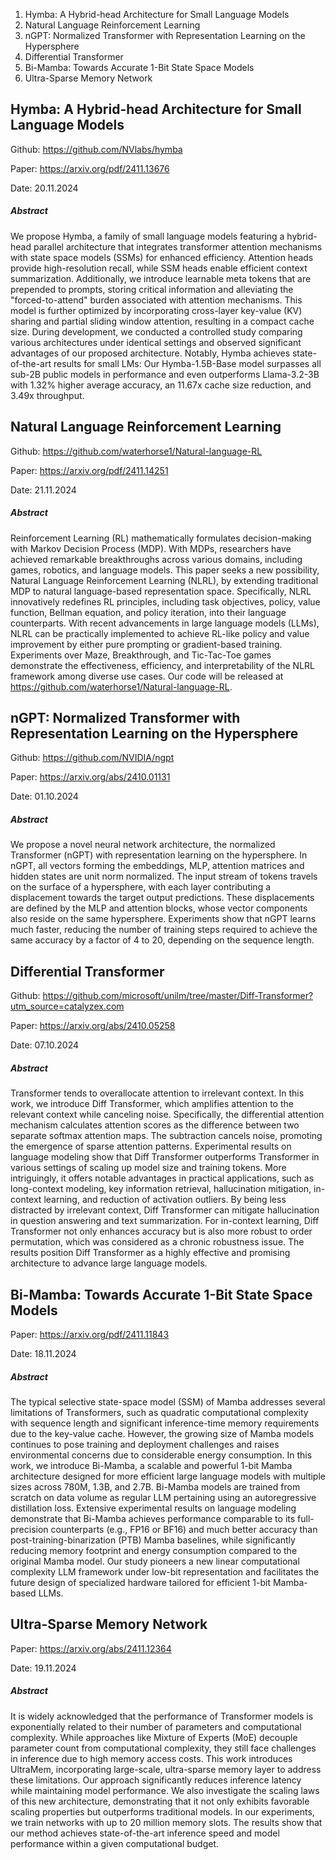 1. Hymba: A Hybrid-head Architecture for Small Language Models
2. Natural Language Reinforcement Learning
3. nGPT: Normalized Transformer with Representation Learning on the Hypersphere
4. Differential Transformer
5. Bi-Mamba: Towards Accurate 1-Bit State Space Models
6. Ultra-Sparse Memory Network


## Hymba: A Hybrid-head Architecture for Small Language Models

Github: https://github.com/NVlabs/hymba

Paper: https://arxiv.org/pdf/2411.13676

Date: 20.11.2024

##### Abstract
We propose Hymba, a family of small language models featuring a hybrid-head parallel architecture that integrates transformer attention mechanisms with state space models (SSMs) for enhanced efficiency. Attention heads provide high-resolution recall, while SSM heads enable efficient context summarization. Additionally, we introduce learnable meta tokens that are prepended to prompts, storing critical information and alleviating the "forced-to-attend" burden associated with attention mechanisms. This model is further optimized by incorporating cross-layer key-value (KV) sharing and partial sliding window attention, resulting in a compact cache size. During development, we conducted a controlled study comparing various architectures under identical settings and observed significant advantages of our proposed architecture. Notably, Hymba achieves state-of-the-art results for small LMs: Our Hymba-1.5B-Base model surpasses all sub-2B public models in performance and even outperforms Llama-3.2-3B with 1.32% higher average accuracy, an 11.67x cache size reduction, and 3.49x throughput.

## Natural Language Reinforcement Learning

Github: https://github.com/waterhorse1/Natural-language-RL

Paper: https://arxiv.org/pdf/2411.14251

Date: 21.11.2024

##### Abstract
Reinforcement Learning (RL) mathematically formulates decision-making with Markov Decision Process (MDP). With MDPs, researchers have achieved remarkable breakthroughs across various domains, including games, robotics, and language models. This paper seeks a new possibility, Natural Language Reinforcement Learning (NLRL), by extending traditional MDP to natural language-based representation space. Specifically, NLRL innovatively redefines RL principles, including task objectives, policy, value function, Bellman equation, and policy iteration, into their language counterparts. With recent advancements in large language models (LLMs), NLRL can be practically implemented to achieve RL-like policy and value improvement by either pure prompting or gradient-based training. Experiments over Maze, Breakthrough, and Tic-Tac-Toe games demonstrate the effectiveness, efficiency, and interpretability of the NLRL framework among diverse use cases. Our code will be released at https://github.com/waterhorse1/Natural-language-RL.

## nGPT: Normalized Transformer with Representation Learning on the Hypersphere

Github: https://github.com/NVIDIA/ngpt

Paper: https://arxiv.org/abs/2410.01131

Date: 01.10.2024

##### Abstract
We propose a novel neural network architecture, the normalized Transformer (nGPT) with representation learning on the hypersphere. In nGPT, all vectors forming the embeddings, MLP, attention matrices and hidden states are unit norm normalized. The input stream of tokens travels on the surface of a hypersphere, with each layer contributing a displacement towards the target output predictions. These displacements are defined by the MLP and attention blocks, whose vector components also reside on the same hypersphere. Experiments show that nGPT learns much faster, reducing the number of training steps required to achieve the same accuracy by a factor of 4 to 20, depending on the sequence length.

## Differential Transformer

Github: https://github.com/microsoft/unilm/tree/master/Diff-Transformer?utm_source=catalyzex.com

Paper: https://arxiv.org/abs/2410.05258

Date: 07.10.2024

##### Abstract
Transformer tends to overallocate attention to irrelevant context. In this work, we introduce Diff Transformer, which amplifies attention to the relevant context while canceling noise. Specifically, the differential attention mechanism calculates attention scores as the difference between two separate softmax attention maps. The subtraction cancels noise, promoting the emergence of sparse attention patterns. Experimental results on language modeling show that Diff Transformer outperforms Transformer in various settings of scaling up model size and training tokens. More intriguingly, it offers notable advantages in practical applications, such as long-context modeling, key information retrieval, hallucination mitigation, in-context learning, and reduction of activation outliers. By being less distracted by irrelevant context, Diff Transformer can mitigate hallucination in question answering and text summarization. For in-context learning, Diff Transformer not only enhances accuracy but is also more robust to order permutation, which was considered as a chronic robustness issue. The results position Diff Transformer as a highly effective and promising architecture to advance large language models.

## Bi-Mamba: Towards Accurate 1-Bit State Space Models

Paper: https://arxiv.org/pdf/2411.11843

Date: 18.11.2024

##### Abstract
The typical selective state-space model (SSM) of Mamba addresses several limitations of Transformers, such as quadratic computational complexity with sequence length and significant inference-time memory requirements due to the key-value cache. However, the growing size of Mamba models continues to pose training and deployment challenges and raises environmental concerns due to considerable energy consumption. In this work, we introduce Bi-Mamba, a scalable and powerful 1-bit Mamba architecture designed for more efficient large language models with multiple sizes across 780M, 1.3B, and 2.7B. Bi-Mamba models are trained from scratch on data volume as regular LLM pertaining using an autoregressive distillation loss. Extensive experimental results on language modeling demonstrate that Bi-Mamba achieves performance comparable to its full-precision counterparts (e.g., FP16 or BF16) and much better accuracy than post-training-binarization (PTB) Mamba baselines, while significantly reducing memory footprint and energy consumption compared to the original Mamba model. Our study pioneers a new linear computational complexity LLM framework under low-bit representation and facilitates the future design of specialized hardware tailored for efficient 1-bit Mamba-based LLMs.

## Ultra-Sparse Memory Network

Paper: https://arxiv.org/abs/2411.12364

Date: 19.11.2024

##### Abstract
It is widely acknowledged that the performance of Transformer models is exponentially related to their number of parameters and computational complexity. While approaches like Mixture of Experts (MoE) decouple parameter count from computational complexity, they still face challenges in inference due to high memory access costs. This work introduces UltraMem, incorporating large-scale, ultra-sparse memory layer to address these limitations. Our approach significantly reduces inference latency while maintaining model performance. We also investigate the scaling laws of this new architecture, demonstrating that it not only exhibits favorable scaling properties but outperforms traditional models. In our experiments, we train networks with up to 20 million memory slots. The results show that our method achieves state-of-the-art inference speed and model performance within a given computational budget.

